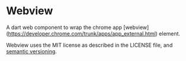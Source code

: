 Webview
=======

A dart web component to wrap the chrome app [webview]
(https://developer.chrome.com/trunk/apps/app_external.html) element.

Webview uses the MIT license as described in the LICENSE file, and
[semantic versioning](http://semver.org/).
